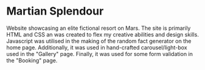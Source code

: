 # Martian Splendour

Website showcasing an elite fictional resort on Mars. The site is primarily HTML and CSS an was created to flex my creative abilities and design skills. Javascript was utilised in the making of the random fact generator on the home page. Additionally, it was used in hand-crafted carousel/light-box used in the "Gallery" page. Finally, it was used for some form validation in the "Booking" page.
